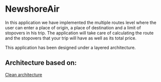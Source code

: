 # NewshoreAir

In this application we have implemented the multiple routes level where the user can enter a place of origin, a place of destination and a limit of stopovers in his trip. The application will take care of calculating the route and the stopovers that your trip will have as well as its total price.

This application has been designed under a layered architecture.

## Architecture based on:

[Clean architecture](https://medium.com/taager-tech-blog/clean-architecture-for-angular-applications-b7ab140f0d5a)

